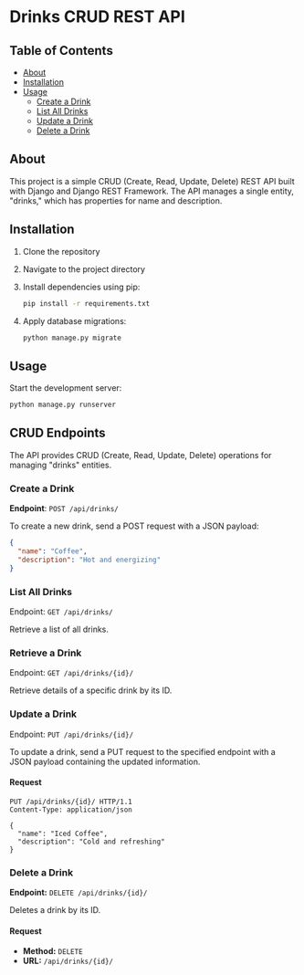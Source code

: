 # Drinks CRUD REST API

## Table of Contents

- [About](#about)
- [Installation](#installation)
- [Usage](#usage)
    - [Create a Drink](#create-a-drink)
    - [List All Drinks](#list-all-drinks)
    - [Update a Drink](#update-a-drink)
    - [Delete a Drink](#delete-a-drink)

## About

This project is a simple CRUD (Create, Read, Update, Delete) REST API built with Django and Django REST Framework. The
API manages a single entity, "drinks," which has properties for name and description.

## Installation

1. Clone the repository
2. Navigate to the project directory
3. Install dependencies using pip:

    ```bash
    pip install -r requirements.txt
    ```

4. Apply database migrations:

    ```bash
    python manage.py migrate
    ```

## Usage

Start the development server:

```bash
python manage.py runserver
```

## CRUD Endpoints

The API provides CRUD (Create, Read, Update, Delete) operations for managing "drinks" entities.

### Create a Drink

**Endpoint**: `POST /api/drinks/`

To create a new drink, send a POST request with a JSON payload:

```json
{
  "name": "Coffee",
  "description": "Hot and energizing"
}
```

### List All Drinks

Endpoint: `GET /api/drinks/`

Retrieve a list of all drinks.

### Retrieve a Drink

Endpoint: `GET /api/drinks/{id}/`

Retrieve details of a specific drink by its ID.

### Update a Drink

Endpoint: `PUT /api/drinks/{id}/`

To update a drink, send a PUT request to the specified endpoint with a JSON payload containing the updated information.

#### Request

```http
PUT /api/drinks/{id}/ HTTP/1.1
Content-Type: application/json

{
  "name": "Iced Coffee",
  "description": "Cold and refreshing"
}
```

### Delete a Drink

**Endpoint:** `DELETE /api/drinks/{id}/`

Deletes a drink by its ID.

#### Request

- **Method:** `DELETE`
- **URL:** `/api/drinks/{id}/`